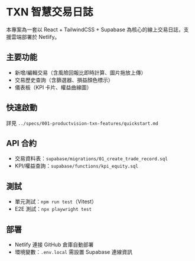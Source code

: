# TXN 智慧交易日誌

本專案為一套以 React + TailwindCSS + Supabase 為核心的線上交易日誌，支援雲端部署於 Netlify。

## 主要功能
- 新增/編輯交易（含風險回報比即時計算、圖片拖放上傳）
- 交易歷史查詢（含篩選器、損益顏色標示）
- 儀表板（KPI 卡片、權益曲線圖）

## 快速啟動
詳見 `../specs/001-productvision-txn-features/quickstart.md`

## API 合約
- 交易資料表：`supabase/migrations/01_create_trade_record.sql`
- KPI/權益查詢：`supabase/functions/kpi_equity.sql`

## 測試
- 單元測試：`npm run test`（Vitest）
- E2E 測試：`npx playwright test`

## 部署
- Netlify 連接 GitHub 倉庫自動部署
- 環境變數：`.env.local` 需設置 Supabase 連線資訊
